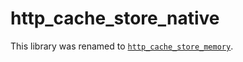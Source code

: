 http_cache_store_native
=====

This library was renamed to [`http_cache_store_memory`](https://github.com/tanguilp/http_cache_store_memory).
